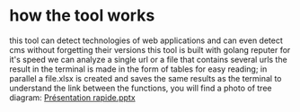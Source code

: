 # how the tool works

this tool can detect technologies of web applications and can even detect cms without forgetting their versions 
this tool is built with golang reputer for it's speed
we can analyze a single url or a file that contains several urls
the result in the terminal is made in the form of tables for easy reading; in parallel a file.xlsx is created and saves the same results as the terminal
to understand the link between the functions, you will find a photo of tree diagram: 
[Présentation rapide.pptx](https://github.com/imad-de/imad-de-imad-de-Renovate-a-tool-to-identify-the-technologies-behind-large-scale-web-applications/files/8990958/Presentation.rapide.pptx)
